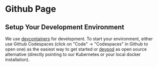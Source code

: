 # Github Page

## Setup Your Development Environment

We use [devcontainers](https://code.visualstudio.com/docs/devcontainers/containers) for development. To start your environment, either use Github Codespaces (click on "Code" -> "Codespaces" in Github to open one) as the easiest way to get started or [devpod](https://github.com/loft-sh/devpod) as open source alternative (directly pointing to our Kubernetes or your local docker installation).


